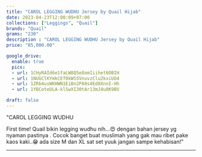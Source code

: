 ```yaml
---
title: "CAROL LEGGING WUDHU Jersey by Quail Hijab"
date: 2023-04-23T12:00:09+07:00
collections: ["Leggings", "Quail"]
brands: "Quail"
grams: "230"
description : "CAROL LEGGING WUDHU Jersey by Quail Hijab"
price: "85,000.00"

google_drive:
  enable: true
  pics:
  - url: 1CHyRAId6e1faLW8Q5e8omIiihet6OBIH
  - url: 1NUGClKYmkCEf0kWS5VnuvzClu2kxiUO4
  - url: 1ZRb4usWKHWN1EiBn2PA9s4Ed8XnnI-Hh
  - url: 1YBCoteULA-klSwXI30tAr13mJ4u8K9BV

draft: false
---
```


"CAROL LEGGING WUDHU

First time! Quail bikin legging wudhu nih...😍 dengan bahan jersey yg nyaman pastinya . Cocok banget buat muslimah yang gak mau ribet pake kaos kaki..😁 ada size M dan XL sat set yuuk jangan sampe  kehabisan!"


---   
 
